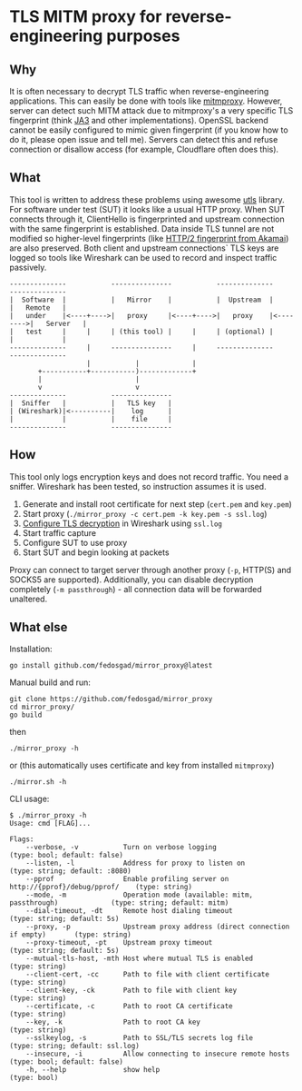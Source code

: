 TLS MITM proxy for reverse-engineering purposes
===

## Why

It is often necessary to decrypt TLS traffic when reverse-engineering applications.
This can easily be done with tools like [mitmproxy](https://github.com/mitmproxy/mitmproxy).
However, server can detect such MITM attack due to mitmproxy's a very specific TLS fingerprint 
(think [JA3](https://github.com/salesforce/ja3) and other implementations). OpenSSL backend
cannot be easily configured to mimic given fingerprint (if you know how to do it, please 
open issue and tell me). Servers can detect this and refuse connection or disallow access 
(for example, Cloudflare often does this).

## What

This tool is written to address these problems using awesome [utls](https://github.com/refraction-networking/utls)
library. For software under test (SUT) it looks like a usual HTTP proxy. When SUT connects through it, ClientHello
is fingerprinted and upstream connection with the same fingerprint is established. Data inside TLS tunnel are not
modified so higher-level fingerprints (like [HTTP/2 fingerprint from Akamai](https://www.blackhat.com/docs/eu-17/materials/eu-17-Shuster-Passive-Fingerprinting-Of-HTTP2-Clients-wp.pdf))
are also preserved. Both client and upstream connections` TLS keys are logged so tools like Wireshark can be used
to record and inspect traffic passively.

```
--------------           ---------------           --------------          --------------
|  Software  |           |   Mirror    |           |  Upstream  |          |   Remote   |
|   under    |<----+---->|   proxy     |<----+---->|   proxy    |<-------->|   Server   |
|   test     |     |     | (this tool) |     |     | (optional) |          |            |
--------------     |     ---------------     |     --------------          --------------
                   |           |             |
       +-----------+-----------)-------------+
       |                       |
       v                       v
--------------           ---------------
|  Sniffer   |           |   TLS key   |
| (Wireshark)|<----------|    log      |
|            |           |    file     |
--------------           ---------------
```

## How

This tool only logs encryption keys and does not record traffic. You need a sniffer. Wireshark has been tested, 
so instruction assumes it is used.

1. Generate and install root certificate for next step (`cert.pem` and `key.pem`)  
2. Start proxy (`./mirror_proxy -c cert.pem -k key.pem -s ssl.log`)
3. [Configure TLS decryption](https://wiki.wireshark.org/TLS#using-the-pre-master-secret) in Wireshark using `ssl.log`
4. Start traffic capture
5. Configure SUT to use proxy
6. Start SUT and begin looking at packets

Proxy can connect to target server through another proxy (`-p`, HTTP(S) and SOCKS5 are supported).
Additionally, you can disable decryption completely (`-m passthrough`) - all connection data will be forwarded
unaltered.

## What else

Installation:
```shell
go install github.com/fedosgad/mirror_proxy@latest
```

Manual build and run:
```shell
git clone https://github.com/fedosgad/mirror_proxy
cd mirror_proxy/
go build
```
then
```shell
./mirror_proxy -h
```
or (this automatically uses certificate and key from installed `mitmproxy`)
```shell
./mirror.sh -h
```

CLI usage:
```
$ ./mirror_proxy -h
Usage: cmd [FLAG]...

Flags:
    --verbose, -v           Turn on verbose logging                                   (type: bool; default: false)  
    --listen, -l            Address for proxy to listen on                            (type: string; default: :8080)
    --pprof                 Enable profiling server on http://{pprof}/debug/pprof/    (type: string)
    --mode, -m              Operation mode (available: mitm, passthrough)             (type: string; default: mitm) 
    --dial-timeout, -dt     Remote host dialing timeout                               (type: string; default: 5s)   
    --proxy, -p             Upstream proxy address (direct connection if empty)       (type: string)
    --proxy-timeout, -pt    Upstream proxy timeout                                    (type: string; default: 5s)   
    --mutual-tls-host, -mth Host where mutual TLS is enabled                          (type: string)
    --client-cert, -cc      Path to file with client certificate                      (type: string)
    --client-key, -ck       Path to file with client key                              (type: string)
    --certificate, -c       Path to root CA certificate                               (type: string)
    --key, -k               Path to root CA key                                       (type: string)
    --sslkeylog, -s         Path to SSL/TLS secrets log file                          (type: string; default: ssl.log)
    --insecure, -i          Allow connecting to insecure remote hosts                 (type: bool; default: false)
    -h, --help              show help                                                 (type: bool)
```
